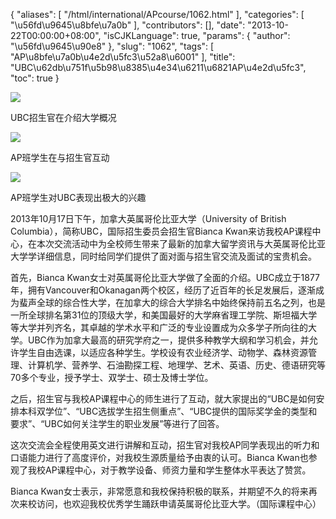 {
    "aliases": [
        "/html/international/APcourse/1062.html"
    ],
    "categories": [
        "\u56fd\u9645\u8bfe\u7a0b"
    ],
    "contributors": [],
    "date": "2013-10-22T00:00:00+08:00",
    "isCJKLanguage": true,
    "params": {
        "author": "\u56fd\u9645\u90e8"
    },
    "slug": "1062",
    "tags": [
        "AP\u8bfe\u7a0b\u4e2d\u5fc3\u52a8\u6001"
    ],
    "title": "UBC\u62db\u751f\u5b98\u8385\u4e34\u6211\u6821AP\u4e2d\u5fc3",
    "toc": true
}

![](https://cdn.tfls.online/mirror/full/d91ec3d643cf3b0e39accb5fb737dd93b7f2503c.jpg)




UBC招生官在介绍大学概况




![](https://cdn.tfls.online/mirror/full/8179c196d323b73bc41e2012c2908ea584a9be57.jpg)




AP班学生在与招生官互动




![](https://cdn.tfls.online/mirror/full/4fe8e2d67d760dccfff49973e40201fef44feb5a.jpg)




AP班学生对UBC表现出极大的兴趣




  





  





2013年10月17日下午，加拿大英属哥伦比亚大学（University of British Columbia），简称UBC，国际招生委员会招生官Bianca Kwan来访我校AP课程中心，在本次交流活动中为全校师生带来了最新的加拿大留学资讯与大英属哥伦比亚大学学详细信息，同时给同学们提供了面对面与招生官交流及面试的宝贵机会。




首先，Bianca Kwan女士对英属哥伦比亚大学做了全面的介绍。UBC成立于1877年，拥有Vancouver和Okanagan两个校区，经历了近百年的长足发展后，逐渐成为蜚声全球的综合性大学，在加拿大的综合大学排名中始终保持前五名之列，也是一所全球排名第31位的顶级大学，和美国最好的大学麻省理工学院、斯坦福大学等大学并列齐名，其卓越的学术水平和广泛的专业设置成为众多学子所向往的大学。UBC作为加拿大最高的研究学府之一，提供多种教学大纲和学习机会，并允许学生自由选课，以适应各种学生。学校设有农业经济学、动物学、森林资源管理、计算机学、营养学、石油勘探工程、地理学、艺术、英语、历史、德语研究等70多个专业，授予学士、双学士、硕士及博士学位。




之后，招生官与我校AP课程中心的师生进行了互动，就大家提出的“UBC是如何安排本科双学位”、“UBC选拔学生招生侧重点”、“UBC提供的国际奖学金的类型和要求”、“UBC如何关注学生的职业发展”等进行了回答。




这次交流会全程使用英文进行讲解和互动，招生官对我校AP同学表现出的听力和口语能力进行了高度评价，对我校生源质量给予由衷的认可。Bianca Kwan也参观了我校AP课程中心，对于教学设备、师资力量和学生整体水平表达了赞赏。




Bianca Kwan女士表示，非常愿意和我校保持积极的联系，并期望不久的将来再次来校访问，也欢迎我校优秀学生踊跃申请英属哥伦比亚大学。（国际课程中心）




  




